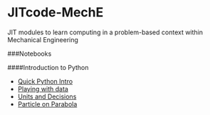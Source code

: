 
JITcode-MechE
=============

JIT modules to learn computing in a problem-based context within Mechanical Engineering

###Notebooks

####Introduction to Python
* [Quick Python Intro](http://nbviewer.ipython.org/urls/github.com/barbagroup/JITcode-MechE/blob/master/module00_Introduction_to_Python/00_Lesson00_Quick_Python_Intro.ipynb)
* [Playing with data](http://nbviewer.ipython.org/urls/github.com/barbagroup/JITcode-MechE/blob/master/module00_Introduction_to_Python/01_Lesson01_Playing_with_data.ipynb)
* [Units and Decisions](http://nbviewer.ipython.org/urls/github.com/barbagroup/JITcode-MechE/blob/master/module00_Introduction_to_Python/02_Lesson02_Units_and_Decisions.ipynb)
* [Particle on Parabola](http://nbviewer.ipython.org/urls/github.com/barbagroup/JITcode-MechE/blob/master/module00_Introduction_to_Python/99_Lesson99_Particle_on_Parabola.ipynb)
